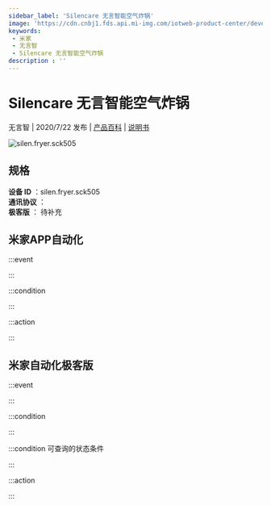 ```yaml
---
sidebar_label: 'Silencare 无言智能空气炸锅'
image: 'https://cdn.cnbj1.fds.api.mi-img.com/iotweb-product-center/developer_1591143472695UNzoO6ip.png?GalaxyAccessKeyId=AKVGLQWBOVIRQ3XLEW&Expires=9223372036854775807&Signature=sFhb7GO7g6ZYCsmJ6QhB22zqaDw='
keywords: 
 - 米家
 - 无言智
 - Silencare 无言智能空气炸锅
description : ''
---
```

# Silencare 无言智能空气炸锅

无言智 | 2020/7/22 发布 | [产品百科](https://home.mi.com/webapp/content/baike/product/index.html?model=silen.fryer.sck505/) | [说明书](https://home.mi.com/views/introduction.html?model=silen.fryer.sck505&region=cn)

![silen.fryer.sck505](https://cdn.cnbj1.fds.api.mi-img.com/iotweb-product-center/developer_1591143472695UNzoO6ip.png?GalaxyAccessKeyId=AKVGLQWBOVIRQ3XLEW&Expires=9223372036854775807&Signature=sFhb7GO7g6ZYCsmJ6QhB22zqaDw=)

## 规格  
> 
**设备 ID** ：silen.fryer.sck505  
**通讯协议** ：  
**极客版**  ： 待补充 


## 米家APP自动化  

:::event  

:::

:::condition  

:::

:::action   

:::

## 米家自动化极客版  

:::event  

:::

:::condition  

:::

:::condition 可查询的状态条件  

:::

:::action  

:::

        
